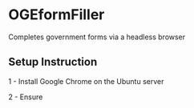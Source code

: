# OGEformFiller

Completes government forms via a headless browser

## Setup Instruction

1 - Install Google Chrome on the Ubuntu server

2 - Ensure 